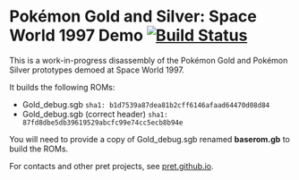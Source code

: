 # Pokémon Gold and Silver: Space World 1997 Demo [![Build Status][ci-badge]][ci]

This is a work-in-progress disassembly of the Pokémon Gold and Pokémon Silver prototypes demoed at Space World 1997.

It builds the following ROMs:

- Gold_debug.sgb `sha1: b1d7539a87dea81b2cff6146afaad64470d08d84`
- Gold_debug.sgb (correct header) `sha1: 87fd8dbe5db39619529abcfc99e74cc5ecb8b94e`

You will need to provide a copy of Gold_debug.sgb renamed **baserom.gb** to build the ROMs.

For contacts and other pret projects, see [pret.github.io](https://pret.github.io/).

[ci]: https://github.com/pret/pokegold-spaceworld/actions
[ci-badge]: https://github.com/pret/pokegold-spaceworld/actions/workflows/main.yml/badge.svg
